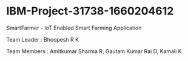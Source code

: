 # IBM-Project-31738-1660204612
SmartFarmer - IoT Enabled Smart Farming Application

Team Leader :
    Bhoopesh R K

Team Members :
    Amitkumar Sharma R,
    Gautam Kumar Rai D,
    Kamali K
